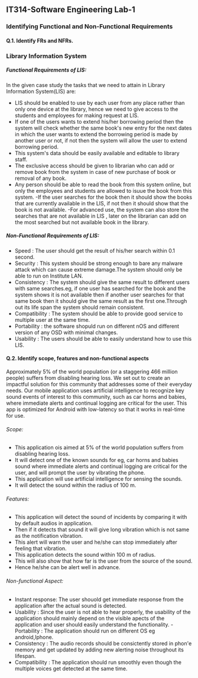 ## IT314-Software Engineering Lab-1
### Identifying Functional and Non-Functional Requirements

#### Q.1. Identify FRs and NFRs.

### Library Information System


##### Functional Requirements of LIS:
In the given case study the tasks that we need to attain in Library Information System(LIS) are:
- LIS should be enabled to use by each user from any place rather than only one device at the library, hence we need to give access to the students and employees for making request at LIS.
- If one of the users wants to extend his/her borrowing period then the system will check whether the same book's new entry for the next dates in which the user wants to extend the borrowing period is made by another user or not, if not then the system will allow the user to extend borrowing period.
- This system's data should be easily available and editable to library staff.
- The exclusive access should be given to librarian who can add or remove book from the system in case of new purchase of book or removal of any book.
- Any person should be able to read the book from this system online, but only the employees and students are allowed to isuue the book from this system.
-If the user searches for the book then it should show the books that are currently available in the LIS, if not then it should show that the book is not available.
-For advanced use, the system can also store the searches that are not available in LIS , later on the librarian can add on the most searched but not available book in the library.



##### Non-Functional Requirements of LIS:
- Speed : The user should get the result of his/her search within 0.1 second.
- Security : This system should be strong enough to bare any malware attack which can cause extreme damage.The system should only be able to run on Institute LAN.
- Consistency : The system should give the same result to different users with same searches.eg, if one user has searched for the book and the system shows it is not available then if another user searches for that same book then it should give the same result as the first one.Through out its life span the system should remain consistent.
- Compatibility : The system should be able to provide good service to multiple user at the same time.
- Portability : the software shopuld run on different nOS and different version of any OSD with minimal changes.
- Usability : The users should be able to easily understand how to use this LIS.


#### Q.2. Identify scope, features and non-functional aspects

Approximately 5% of the world population (or a staggering 466 million people) suffers from
disabling hearing loss. We set out to create an impactful solution for this community that
addresses some of their everyday needs. Our mobile application uses artificial intelligence to
recognize key sound events of interest to this community, such as car horns and babies,
where immediate alerts and continual logging are critical for the user. This app is optimized
for Android with low-latency so that it works in real-time for use.

###### Scope:
- This application ois aimed at  5% of the world population suffers from disabling hearing loss.
- It will detect one of the known sounds for eg, car horns and babies sound where immediate alerts and continual logging are critical for the user, and will prompt the user by vibrating the phone.
- This application will use artificial intelligence for sensing the sounds.
- It will detect the sound within the radius of 100 m.

###### Features:
- This application will detect the sound of incidents by comparing it with by default audios in application.
- Then if it detects that sound it will give long vibration which is not same as the notification vibration.
- This alert will warn the user and he/she can stop immediately after feeling that vibration.
- This application detects the sound within 100 m of radius.
- This will also show that how far is the user from the source of the sound.
- Hence he/she can be alert well in advance.

###### Non-functional Aspect:
- Instant response: The user shouold get immediate response from the application after the actual sound is detected.
- Usability : Since the user is not able to hear properly, the usability of the application should mainly depend on the visible apects of the application and user should easily understand the functionality.
-Portability : The application should run on different OS eg android,Iphone.
- Consistency : The audio records should be consictently stored in phon'e memory and get updated by adding new alerting noise throughout its lifespan.
- Compatibility : The application should run smoothly even though the multiple voices get detected at the same time.




